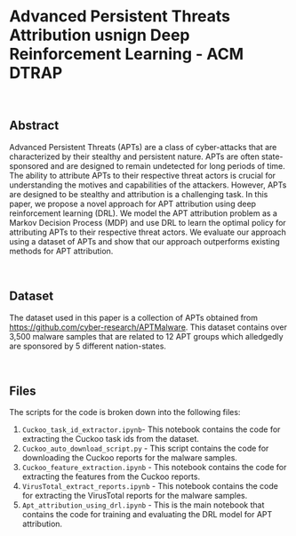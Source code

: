 # Advanced Persistent Threats Attribution usnign Deep Reinforcement Learning - ACM DTRAP

<br/>

## Abstract

Advanced Persistent Threats (APTs) are a class of cyber-attacks that are characterized by their stealthy and persistent nature. APTs are often state-sponsored and are designed to remain undetected for long periods of time. The ability to attribute APTs to their respective threat actors is crucial for understanding the motives and capabilities of the attackers. However, APTs are designed to be stealthy and attribution is a challenging task. In this paper, we propose a novel approach for APT attribution using deep reinforcement learning (DRL). We model the APT attribution problem as a Markov Decision Process (MDP) and use DRL to learn the optimal policy for attributing APTs to their respective threat actors. We evaluate our approach using a dataset of APTs and show that our approach outperforms existing methods for APT attribution.

<br/>


##  Dataset

The dataset used in this paper is a collection of APTs obtained from https://github.com/cyber-research/APTMalware. This dataset contains over 3,500 malware samples that are related to 12 APT groups which alledgedly are sponsored by 5 different nation-states. 

<br/>


## Files

The scripts for the code is broken down into the following files:

1. `Cuckoo_task_id_extractor.ipynb`- This notebook contains the code for extracting the Cuckoo task ids from the dataset.
2. `Cuckoo_auto_download_script.py` - This script contains the code for downloading the Cuckoo reports for the malware samples.
3. `Cuckoo_feature_extraction.ipynb` - This notebook contains the code for extracting the features from the Cuckoo reports.
4. `VirusTotal_extract_reports.ipynb` - This notebook contains the code for extracting the VirusTotal reports for the malware samples.
5. `Apt_attribution_using_drl.ipynb` - This is the main notebook that contains the code for training and evaluating the DRL model for APT attribution.
